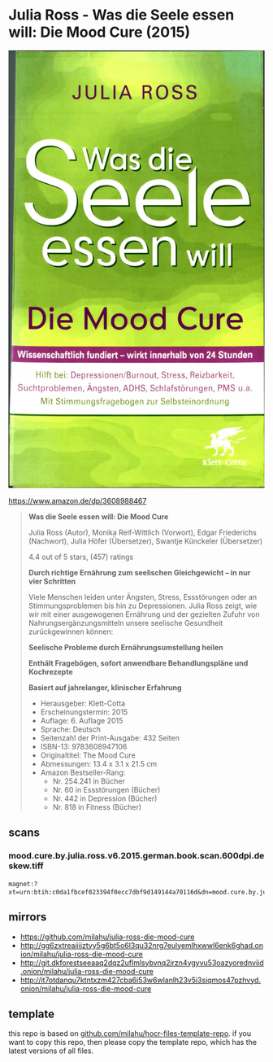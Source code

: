 # Julia Ross - Was die Seele essen will: Die Mood Cure (2015)

![Julia Ross - Was die Seele essen will: Die Mood Cure (2015)](cover.webp)

https://www.amazon.de/dp/3608988467

<blockquote>

**Was die Seele essen will: Die Mood Cure**

Julia Ross (Autor),
Monika Reif-Wittlich (Vorwort),
Edgar Friederichs (Nachwort),
Julia Höfer (Übersetzer),
Swantje Künckeler (Übersetzer)

4.4 out of 5 stars, (457) ratings

**Durch richtige Ernährung zum seelischen Gleichgewicht – in nur vier Schritten**

Viele Menschen leiden unter Ängsten, Stress, Essstörungen
oder an Stimmungsproblemen bis hin zu Depressionen.
Julia Ross zeigt, wie wir mit einer ausgewogenen Ernährung
und der gezielten Zufuhr von Nahrungsergänzungsmitteln
unsere seelische Gesundheit zurückgewinnen können:

**Seelische Probleme durch Ernährungsumstellung heilen**

**Enthält Fragebögen, sofort anwendbare Behandlungspläne und Kochrezepte**

**Basiert auf jahrelanger, klinischer Erfahrung**

- Herausgeber: Klett-Cotta
- Erscheinungstermin: 2015
- Auflage: 6. Auflage 2015
- Sprache: Deutsch
- Seitenzahl der Print-Ausgabe: 432 Seiten
- ISBN-13: 9783608947106
- Originaltitel: The Mood Cure
- Abmessungen: 13.4 x 3.1 x 21.5 cm
- Amazon Bestseller-Rang:
  - Nr. 254.241 in Bücher
  - Nr. 60 in Essstörungen (Bücher)
  - Nr. 442 in Depression (Bücher)
  - Nr. 818 in Fitness (Bücher)

</blockquote>

## scans

### mood.cure.by.julia.ross.v6.2015.german.book.scan.600dpi.deskew.tiff

```
magnet:?xt=urn:btih:c0da1fbcef023394f0ecc7dbf9d149144a70116d&dn=mood.cure.by.julia.ross.v6.2015.german.book.scan.600dpi.deskew.tiff&xl=1263006924&tr=udp%3A%2F%2F45.9.60.30%3A6969%2Fannounce&tr=udp%3A%2F%2F185.216.179.62%3A25%2Fannounce&tr=udp%3A%2F%2F93.158.213.92%3A1337%2Fannounce&tr=udp%3A%2F%2F107.189.2.131%3A1337%2Fannounce&piece_size=4194304
```

## mirrors

- https://github.com/milahu/julia-ross-die-mood-cure
- http://gg6zxtreajiijztyy5g6bt5o6l3qu32nrg7eulyemlhxwwl6enk6ghad.onion/milahu/julia-ross-die-mood-cure
- http://git.dkforestseeaaq2dqz2uflmlsybvnq2irzn4ygyvu53oazyorednviid.onion/milahu/julia-ross-die-mood-cure
- http://it7otdanqu7ktntxzm427cba6i53w6wlanlh23v5i3siqmos47pzhvyd.onion/milahu/julia-ross-die-mood-cure



## template

this repo is based on
[github.com/milahu/hocr-files-template-repo](https://github.com/milahu/hocr-files-template-repo).
if you want to copy this repo,
then please copy the template repo,
which has the latest versions of all files.
